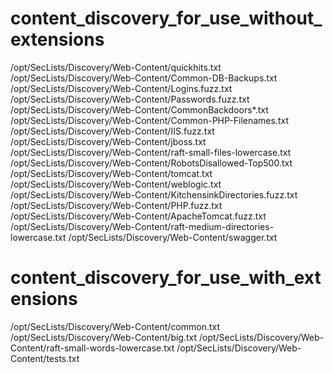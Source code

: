 # content_discovery_for_use_without_extensions
/opt/SecLists/Discovery/Web-Content/quickhits.txt
/opt/SecLists/Discovery/Web-Content/Common-DB-Backups.txt
/opt/SecLists/Discovery/Web-Content/Logins.fuzz.txt
/opt/SecLists/Discovery/Web-Content/Passwords.fuzz.txt
/opt/SecLists/Discovery/Web-Content/CommonBackdoors*.txt
/opt/SecLists/Discovery/Web-Content/Common-PHP-Filenames.txt
/opt/SecLists/Discovery/Web-Content/IIS.fuzz.txt
/opt/SecLists/Discovery/Web-Content/jboss.txt
/opt/SecLists/Discovery/Web-Content/raft-small-files-lowercase.txt
/opt/SecLists/Discovery/Web-Content/RobotsDisallowed-Top500.txt
/opt/SecLists/Discovery/Web-Content/tomcat.txt
/opt/SecLists/Discovery/Web-Content/weblogic.txt
/opt/SecLists/Discovery/Web-Content/KitchensinkDirectories.fuzz.txt
/opt/SecLists/Discovery/Web-Content/PHP.fuzz.txt
/opt/SecLists/Discovery/Web-Content/ApacheTomcat.fuzz.txt
/opt/SecLists/Discovery/Web-Content/raft-medium-directories-lowercase.txt
/opt/SecLists/Discovery/Web-Content/swagger.txt

# content_discovery_for_use_with_extensions
/opt/SecLists/Discovery/Web-Content/common.txt
/opt/SecLists/Discovery/Web-Content/big.txt
/opt/SecLists/Discovery/Web-Content/raft-small-words-lowercase.txt
/opt/SecLists/Discovery/Web-Content/tests.txt
